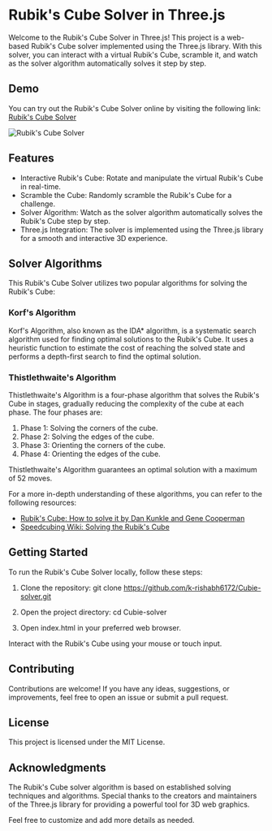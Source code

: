 # Rubik's Cube Solver in Three.js

Welcome to the Rubik's Cube Solver in Three.js! This project is a web-based Rubik's Cube solver implemented using the Three.js library. With this solver, you can interact with a virtual Rubik's Cube, scramble it, and watch as the solver algorithm automatically solves it step by step.

## Demo

You can try out the Rubik's Cube Solver online by visiting the following link: [Rubik's Cube Solver](https://k-rishabh6172.github.io/Cubie-solver/)

![Rubik's Cube Solver](./ss.png)

## Features

- Interactive Rubik's Cube: Rotate and manipulate the virtual Rubik's Cube in real-time.
- Scramble the Cube: Randomly scramble the Rubik's Cube for a challenge.
- Solver Algorithm: Watch as the solver algorithm automatically solves the Rubik's Cube step by step.
- Three.js Integration: The solver is implemented using the Three.js library for a smooth and interactive 3D experience.

## Solver Algorithms

This Rubik's Cube Solver utilizes two popular algorithms for solving the Rubik's Cube:

### Korf's Algorithm

Korf's Algorithm, also known as the IDA* algorithm, is a systematic search algorithm used for finding optimal solutions to the Rubik's Cube. It uses a heuristic function to estimate the cost of reaching the solved state and performs a depth-first search to find the optimal solution.

### Thistlethwaite's Algorithm

Thistlethwaite's Algorithm is a four-phase algorithm that solves the Rubik's Cube in stages, gradually reducing the complexity of the cube at each phase. The four phases are:

1. Phase 1: Solving the corners of the cube.
2. Phase 2: Solving the edges of the cube.
3. Phase 3: Orienting the corners of the cube.
4. Phase 4: Orienting the edges of the cube.

Thistlethwaite's Algorithm guarantees an optimal solution with a maximum of 52 moves.

For a more in-depth understanding of these algorithms, you can refer to the following resources:

- [Rubik's Cube: How to solve it by Dan Kunkle and Gene Cooperman](http://www.ccs.neu.edu/home/jaa/CSG3396/Reading/rubik.pdf)
- [Speedcubing Wiki: Solving the Rubik's Cube](https://www.speedsolving.com/wiki/index.php/Solving_the_Rubik's_Cube)

## Getting Started

To run the Rubik's Cube Solver locally, follow these steps:

1. Clone the repository:
   git clone https://github.com/k-rishabh6172/Cubie-solver.git

2. Open the project directory:
   cd Cubie-solver

3. Open index.html in your preferred web browser.

Interact with the Rubik's Cube using your mouse or touch input.

## Contributing

Contributions are welcome! If you have any ideas, suggestions, or improvements, feel free to open an issue or submit a pull request.

## License
This project is licensed under the MIT License.

## Acknowledgments
The Rubik's Cube solver algorithm is based on established solving techniques and algorithms.
Special thanks to the creators and maintainers of the Three.js library for providing a powerful tool for 3D web graphics.


Feel free to customize and add more details as needed.
